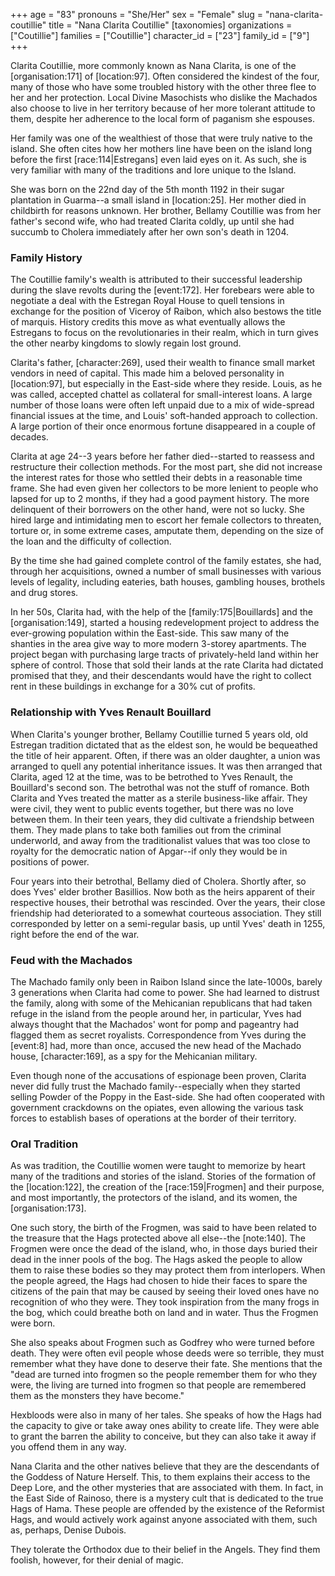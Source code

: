 +++
age = "83"
pronouns = "She/Her"
sex = "Female"
slug = "nana-clarita-coutillie"
title = "Nana Clarita Coutillie"
[taxonomies]
organizations = ["Coutillie"]
families = ["Coutillie"]
character_id = ["23"]
family_id = ["9"]
+++

Clarita Coutillie, more commonly known as Nana Clarita, is one of the \[organisation:171\] of \[location:97\]. Often considered the kindest of the four, many of those who have some troubled history with the other three flee to her and her protection. Local Divine Masochists who dislike the Machados also choose to live in her territory because of her more tolerant attitude to them, despite her adherence to the local form of paganism she espouses.  

Her family was one of the wealthiest of those that were truly native to the island. She often cites how her mothers line have been on the island long before the first \[race:114|Estregans\] even laid eyes on it. As such, she is very familiar with many of the traditions and lore unique to the Island.

She was born on the 22nd day of the 5th month 1192 in their sugar plantation in Guarma--a small island in \[location:25\]. Her mother died in childbirth for reasons unknown. Her brother, Bellamy Coutillie was from her father's second wife, who had treated Clarita coldly, up until she had succumb to Cholera immediately after her own son's death in 1204.

### Family History  

The Coutillie family's wealth is attributed to their successful leadership during the slave revolts during the \[event:172\]. Her forebears were able to negotiate a deal with the Estregan Royal House to quell tensions in exchange for the position of Viceroy of Raibon, which also bestows the title of marquis. History credits this move as what eventually allows the Estregans to focus on the revolutionaries in their realm, which in turn gives the other nearby kingdoms to slowly regain lost ground.

Clarita's father, \[character:269\], used their wealth to finance small market vendors in need of capital. This made him a beloved personality in \[location:97\], but especially in the East-side where they reside. Louis, as he was called, accepted chattel as collateral for small-interest loans. A large number of those loans were often left unpaid due to a mix of wide-spread financial issues at the time, and Louis' soft-handed approach to collection. A large portion of their once enormous fortune disappeared in a couple of decades. 

Clarita at age 24--3 years before her father died--started to reassess and restructure their collection methods. For the most part, she did not increase the interest rates for those who settled their debts in a reasonable time frame. She had even given her collectors to be more lenient to people who lapsed for up to 2 months, if they had a good payment history. The more delinquent of their borrowers on the other hand, were not so lucky. She hired large and intimidating men to escort her female collectors to threaten, torture or, in some extreme cases, amputate them, depending on the size of the loan and the difficulty of collection.

By the time she had gained complete control of the family estates, she had, through her acquisitions, owned a number of small businesses with various levels of legality, including eateries, bath houses, gambling houses, brothels and drug stores.

In her 50s, Clarita had, with the help of the \[family:175|Bouillards\] and the \[organisation:149\], started a housing redevelopment project to address the ever-growing population within the East-side. This saw many of the shanties in the area give way to more modern 3-storey apartments. The project began with purchasing large tracts of privately-held land within her sphere of control. Those that sold their lands at the rate Clarita had dictated promised that they, and their descendants would have the right to collect rent in these buildings in exchange for a 30% cut of profits. 

### Relationship with Yves Renault Bouillard

When Clarita's younger brother, Bellamy Coutillie turned 5 years old, old Estregan tradition dictated that as the eldest son, he would be bequeathed the title of heir apparent. Often, if there was an older daughter, a union was arranged to quell any potential inheritance issues. It was then arranged that Clarita, aged 12 at the time, was to be betrothed to Yves Renault, the Bouillard's second son. The betrothal was not the stuff of romance. Both Clarita and Yves treated the matter as a sterile business-like affair. They were civil, they went to public events together, but there was no love between them. In their teen years, they did cultivate a friendship between them. They made plans to take both families out from the criminal underworld, and away from the traditionalist values that was too close to royalty for the democratic nation of Apgar--if only they would be in positions of power.

Four years into their betrothal, Bellamy died of Cholera. Shortly after, so does Yves' elder brother Basillios. Now both as the heirs apparent of their respective houses, their betrothal was rescinded. Over the years, their close friendship had deteriorated to a somewhat courteous association. They still corresponded by letter on a semi-regular basis, up until Yves' death in 1255, right before the end of the war.

### Feud with the Machados

The Machado family only been in Raibon Island since the late-1000s, barely 3 generations when Clarita had come to power. She had learned to distrust the family, along with some of the Mehicanian republicans that had taken refuge in the island from the people around her, in particular, Yves had always thought that the Machados' wont for pomp and pageantry had flagged them as secret royalists. Correspondence from Yves during the \[event:8\] had, more than once, accused the new head of the Machado house, \[character:169\], as a spy for the Mehicanian military.

Even though none of the accusations of espionage been proven, Clarita never did fully trust the Machado family--especially when they started selling Powder of the Poppy in the East-side. She had often cooperated with government crackdowns on the opiates, even allowing the various task forces to establish bases of operations at the border of their territory. 

### Oral Tradition

As was tradition, the Coutillie women were taught to memorize by heart many of the traditions and stories of the island. Stories of the formation of the \[location:122\], the creation of the \[race:159|Frogmen\] and their purpose, and most importantly, the protectors of the island, and its women, the \[organisation:173\].

One such story, the birth of the Frogmen, was said to have been related to the treasure that the Hags protected above all else--the \[note:140\]. The Frogmen were once the dead of the island, who, in those days buried their dead in the inner pools of the bog. The Hags asked the people to allow them to raise these bodies so they may protect them from interlopers. When the people agreed, the Hags had chosen to hide their faces to spare the citizens of the pain that may be caused by seeing their loved ones have no recognition of who they were. They took inspiration from the many frogs in the bog, which could breathe both on land and in water. Thus the Frogmen were born.  

She also speaks about Frogmen such as Godfrey who were turned before death. They were often evil people whose deeds were so terrible, they must remember what they have done to deserve their fate. She mentions that the "dead are turned into frogmen so the people remember them for who they were, the living are turned into frogmen so that people are remembered them as the monsters they have become."

Hexbloods were also in many of her tales. She speaks of how the Hags had the capacity to give or take away ones ability to create life. They were able to grant the barren the ability to conceive, but they can also take it away if you offend them in any way.

Nana Clarita and the other natives believe that they are the descendants of the Goddess of Nature Herself. This, to them explains their access to the Deep Lore, and the other mysteries that are associated with them. In fact, in the East Side of Rainoso, there is a mystery cult that is dedicated to the true Hags of Hama. These people are offended by the existence of the Reformist Hags, and would actively work against anyone associated with them, such as, perhaps, Denise Dubois.

They tolerate the Orthodox due to their belief in the Angels. They find them foolish, however, for their denial of magic.
